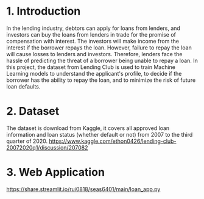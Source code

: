 # 1. Introduction
In the lending industry, debtors can apply for loans from lenders, and investors can buy the loans from lenders in trade for the promise of compensation with interest. The investors will make income from the interest if the borrower repays the loan. However, failure to repay the loan will cause losses to lenders and investors. Therefore, lenders face the hassle of predicting the threat of a borrower being unable to repay a loan. In this project, the dataset from Lending Club is used to train Machine Learning models to understand the applicant's profile, to decide if the borrower has the ability to repay the loan, and to minimize the risk of future loan defaults. 

# 2. Dataset
The dataset is download from Kaggle, it covers all approved loan information and loan status (whether default or not) from 2007 to the third quarter of 2020. 
https://www.kaggle.com/ethon0426/lending-club-20072020q1/discussion/207082

# 3. Web Application
https://share.streamlit.io/rui0818/seas6401/main/loan_app.py
